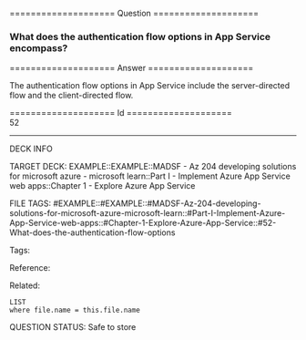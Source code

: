 ==================== Question ====================  

### What does the authentication flow options in App Service encompass?  

==================== Answer ====================  

The authentication flow options in App Service include the server-directed flow and the client-directed flow.

==================== Id ====================  
52

---

DECK INFO

TARGET DECK: EXAMPLE::EXAMPLE::MADSF - Az 204 developing solutions for microsoft azure - microsoft learn::Part I - Implement Azure App Service web apps::Chapter 1 - Explore Azure App Service

FILE TAGS: #EXAMPLE::#EXAMPLE::#MADSF-Az-204-developing-solutions-for-microsoft-azure-microsoft-learn::#Part-I-Implement-Azure-App-Service-web-apps::#Chapter-1-Explore-Azure-App-Service::#52-What-does-the-authentication-flow-options

Tags:

Reference:

Related:

```dataview
LIST
where file.name = this.file.name
```

QUESTION STATUS: Safe to store
